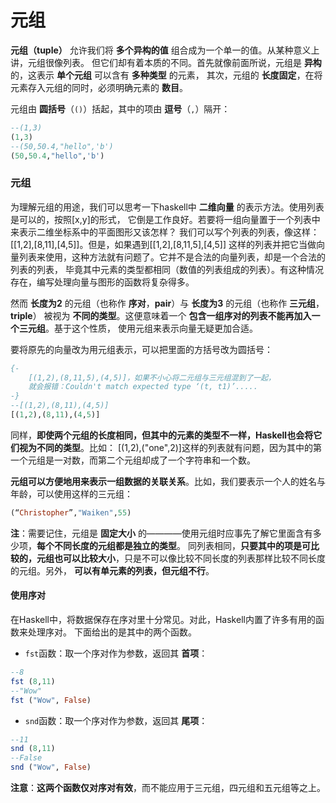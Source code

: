 元组
===============================================
**元组（tuple）** 允许我们将 **多个异构的值** 组合成为一个单一的值。从某种意义上讲，元组很像列表。
但它们却有着本质的不同。首先就像前面所说，元组是 **异构** 的，这表示 **单个元组** 可以含有 **多种类型** 的元素，
其次，元组的 **长度固定**，在将元素存入元组的同时，必须明确元素的 **数目**。

元组由 **圆括号**（`()`）括起，其中的项由 **逗号**（`,`）隔开：
```haskell
--(1,3)
(1,3)
--(50,50.4,"hello",'b')
(50,50.4,"hello",'b')
```
### 元组
为理解元组的用途，我们可以思考一下haskell中 **二维向量** 的表示方法。使用列表是可以的，按照[x,y]的形式，
它倒是工作良好。若要将一组向量置于一个列表中来表示二维坐标系中的平面图形又该怎样？
我们可以写个列表的列表，像这样：[[1,2],[8,11],[4,5]]。但是，如果遇到[[1,2],[8,11,5],[4,5]]
这样的列表并把它当做向量列表来使用，这种方法就有问题了。它并不是合法的向量列表，却是一个合法的列表的列表，
毕竟其中元素的类型都相同（数值的列表组成的列表）。有这种情况存在，编写处理向量与图形的函数将复杂得多。

然而 **长度为2** 的元组（也称作 **序对**，**pair**）与 **长度为3** 的元组（也称作 **三元组**，**triple**）
被视为 **不同的类型**。这便意味着一个 **包含一组序对的列表不能再加入一个三元组**。基于这个性质，
使用元组来表示向量无疑更加合适。

要将原先的向量改为用元组表示，可以把里面的方括号改为圆括号：
```haskell
{-
    [(1,2),(8,11,5),(4,5)]，如果不小心将二元组与三元组混到了一起，
    就会报错：Couldn't match expected type ‘(t, t1)’.....
-}
--[(1,2),(8,11),(4,5)]
[(1,2),(8,11),(4,5)]
```
同样，**即使两个元组的长度相同，但其中的元素的类型不一样，Haskell也会将它们视为不同的类型**。比如：
[(1,2),("one",2)]这样的列表就有问题，因为其中的第一个元组是一对数，而第二个元组却成了一个字符串和一个数。

**元组可以方便地用来表示一组数据的关联关系**。比如，我们要表示一个人的姓名与年龄，可以使用这样的三元组：
```haskell
(“Christopher”,"Waiken",55)
```
**注**：需要记住，元组是 **固定大小** 的————使用元组时应事先了解它里面含有多少项，**每个不同长度的元组都是独立的类型**。
同列表相同，**只要其中的项是可比较的，元组也可以比较大小**，只是不可以像比较不同长度的列表那样比较不同长度的元组。另外，
**可以有单元素的列表，但元组不行**。

#### 使用序对
在Haskell中，将数据保存在序对里十分常见。对此，Haskell内置了许多有用的函数来处理序对。
下面给出的是其中的两个函数。
+ `fst`函数：取一个序对作为参数，返回其 **首项**：
```haskell
--8
fst (8,11)
--"Wow"
fst ("Wow", False)
```
+ `snd`函数：取一个序对作为参数，返回其 **尾项**：
```haskell
--11
snd (8,11)
--False
snd ("Wow", False)
```
**注意**：**这两个函数仅对序对有效**，而不能应用于三元组，四元组和五元组等之上。
